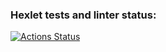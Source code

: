 ### Hexlet tests and linter status:
[![Actions Status](https://github.com/bushnastyaa/js-async-project-4/workflows/hexlet-check/badge.svg)](https://github.com/bushnastyaa/js-async-project-4/actions)